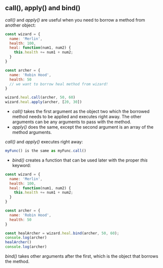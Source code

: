 ## call(), apply() and bind()
*call()* and *apply()* are useful when you need to borrow a method from another object:
```js
const wizard = {
  name: 'Merlin',
  health: 100,
  heal: function(num1, num2) {
    this.health += num1 + num2;
  }
}

const archer = {
  name: 'Robin Hood',
  health: 50
  // we want to borrow heal method from wizard!
}

wizard.heal.call(archer, 50, 60)
wizard.heal.apply(archer, [20, 30])
```
- *call()* takes the first argument as the object two which the borrowed method needs to be applied and executes right away. The other
arguments can be any arguments to pass with the method.
- *apply()* does the same, except the second argument is an array of the method arguments.

*call()* and *apply()* executes right away:
```js
myFunc() is the same as myFunc.call()
```

- *bind()* creates a function that can be used later with the proper *this* keyword:
```js
const wizard = {
  name: 'Merlin',
  health: 100,
  heal: function(num1, num2) {
    this.health += num1 + num2;
  }
}

const archer = {
  name: 'Robin Hood',
  health: 50
}

const healArcher = wizard.heal.bind(archer, 50, 60);
console.log(archer)
healArcher()
console.log(archer)
```
*bind()* takes other arguments after the first, which is the object that borrows the method.
